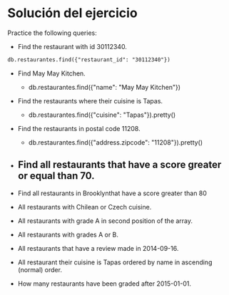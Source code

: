 # Solución del ejercicio

Practice the following queries:

* Find the restaurant with id 30112340.
```diff
db.restaurantes.find({"restaurant_id": "30112340"})
```  
* Find May May Kitchen.
  - db.restaurantes.find({"name": "May May Kitchen"})
  
* Find the restaurants where their cuisine is Tapas.
  - db.restaurantes.find({"cuisine": "Tapas"}).pretty()
  
* Find the restaurants in postal code 11208.
  - db.restaurantes.find({"address.zipcode": "11208"}).pretty()
  
* Find all restaurants that have a score greater or equal than 70.
  - 
* Find all restaurants in Brooklynthat have a score greater than 80
* All restaurants with Chilean or Czech cuisine.
* All restaurants with grade A in second position of the array.
* All restaurants with grades A or B.
* All restaurants that have a review made in 2014-09-16.
* All restaurant their cuisine is Tapas ordered by name in ascending (normal) order.
* How many restaurants have been graded after 2015-01-01.
